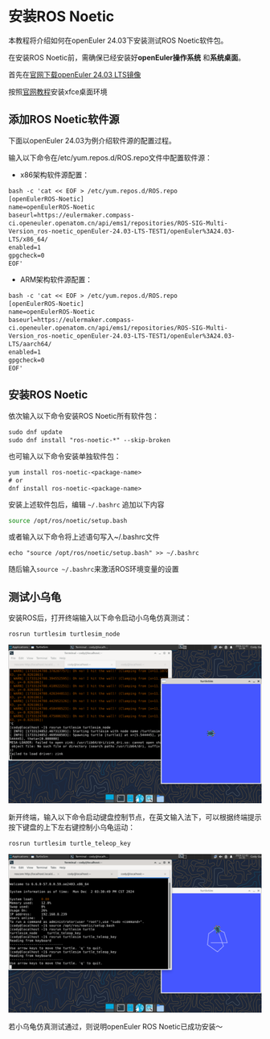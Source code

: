# 安装ROS Noetic

本教程将介绍如何在openEuler 24.03下安装测试ROS Noetic软件包。

在安装ROS Noetic前，需确保已经安装好**openEuler操作系统** 和**系统桌面**。

首先在[官网下载openEuler 24.03 LTS镜像](https://www.openeuler.org/zh/download/?version=openEuler%2024.03%20LTS)

按照[官网教程](https://docs.openeuler.org/zh/docs/24.03_LTS/docs/desktop/Install_XFCE.html)安装xfce桌面环境

## 添加ROS Noetic软件源

下面以openEuler 24.03为例介绍软件源的配置过程。

输入以下命令在/etc/yum.repos.d/ROS.repo文件中配置软件源：

- x86架构软件源配置：

```
bash -c 'cat << EOF > /etc/yum.repos.d/ROS.repo
[openEulerROS-Noetic]
name=openEulerROS-Noetic
baseurl=https://eulermaker.compass-ci.openeuler.openatom.cn/api/ems1/repositories/ROS-SIG-Multi-Version_ros-noetic_openEuler-24.03-LTS-TEST1/openEuler%3A24.03-LTS/x86_64/
enabled=1
gpgcheck=0
EOF'
```

- ARM架构软件源配置：

```
bash -c 'cat << EOF > /etc/yum.repos.d/ROS.repo
[openEulerROS-Noetic]
name=openEulerROS-Noetic
baseurl=https://eulermaker.compass-ci.openeuler.openatom.cn/api/ems1/repositories/ROS-SIG-Multi-Version_ros-noetic_openEuler-24.03-LTS-TEST1/openEuler%3A24.03-LTS/aarch64/
enabled=1
gpgcheck=0
EOF'
```

## 安装ROS Noetic

依次输入以下命令安装ROS Noetic所有软件包：

```
sudo dnf update
sudo dnf install "ros-noetic-*" --skip-broken
```

也可输入以下命令安装单独软件包：

```
yum install ros-noetic-<package-name>
# or
dnf install ros-noetic-<package-name>
```

安装上述软件包后，编辑 `~/.bashrc` 追加以下内容

```bash
source /opt/ros/noetic/setup.bash
```

或者输入以下命令将上述语句写入~/.bashrc文件

```
echo "source /opt/ros/noetic/setup.bash" >> ~/.bashrc
```

随后输入`source ~/.bashrc`来激活ROS环境变量的设置

## 测试小乌龟

安装ROS后，打开终端输入以下命令启动小乌龟仿真测试：

```
rosrun turtlesim turtlesim_node
```

![image](image/turtlesim_noetic-1.png)

新开终端，输入以下命令启动键盘控制节点，在英文输入法下，可以根据终端提示按下键盘的上下左右键控制小乌龟运动：

```
rosrun turtlesim turtle_teleop_key
```

![image](image/turtlesim_noetic-2.png)

若小乌龟仿真测试通过，则说明openEuler ROS Noetic已成功安装～
